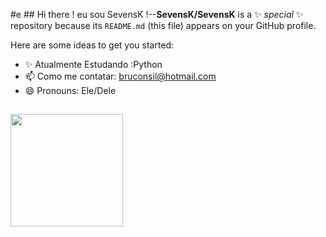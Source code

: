   #e  ## Hi there ! eu sou  SevensK
!--**SevensK/SevensK** is a ✨ _special_ ✨ repository because its `README.md` (this file) appears on your GitHub profile.

Here are some ideas to get you started:
-  ✨ Atualmente Estudando :Python
- 📫 Como me contatar: bruconsil@hotmail.com
- 😄 Pronouns:  Ele/Dele

##


<a href="https://github.com/SevensK">    
                      <img height="180em" src="https://github-readme-stats.vercel.app/api?username=SevensK&show_icons=true&theme=dark&include_all_commits=true&count_private=true  "/>
            
